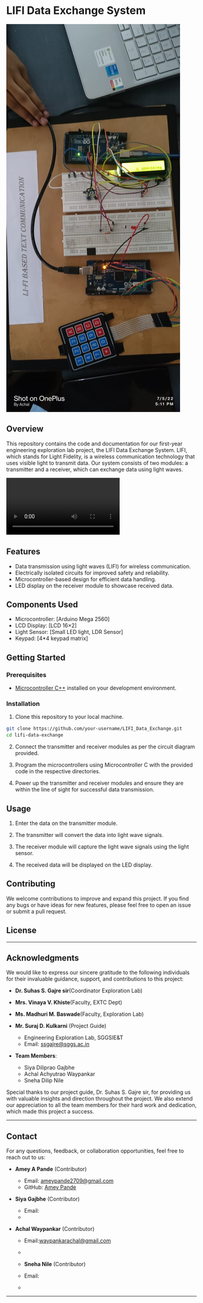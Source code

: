 # LIFI Data Exchange System

![LIFI Data Exchange System](./lifimodule.jpg)

## Overview

This repository contains the code and documentation for our first-year engineering exploration lab project, the LIFI Data Exchange System. LIFI, which stands for Light Fidelity, is a wireless communication technology that uses visible light to transmit data. Our system consists of two modules: a transmitter and a receiver, which can exchange data using light waves.

![LIFI System Diagram](./lifimodule.mp4)

## Features

- Data transmission using light waves (LIFI) for wireless communication.
- Electrically isolated circuits for improved safety and reliability.
- Microcontroller-based design for efficient data handling.
- LED display on the receiver module to showcase received data.

## Components Used

- Microcontroller: [Arduino Mega 2560]
- LCD Display: [LCD 16×2]
- Light Sensor: [Small LED light, LDR Sensor]
- Keypad: [4*4 keypad matrix]

## Getting Started

### Prerequisites

- [Microcontroller C++]( https://www.arduino.cc/en/software) installed on your development environment.

### Installation

1. Clone this repository to your local machine.

```bash
git clone https://github.com/your-username/LIFI_Data_Exchange.git
cd lifi-data-exchange
```

2. Connect the transmitter and receiver modules as per the circuit diagram provided.

3. Program the microcontrollers using Microcontroller C with the provided code in the respective directories.

4. Power up the transmitter and receiver modules and ensure they are within the line of sight for successful data transmission.

## Usage

1. Enter the data on the transmitter module.

2. The transmitter will convert the data into light wave signals.

3. The receiver module will capture the light wave signals using the light sensor.

4. The received data will be displayed on the LED display.

## Contributing

We welcome contributions to improve and expand this project. If you find any bugs or have ideas for new features, please feel free to open an issue or submit a pull request.

## License
---

## Acknowledgments

We would like to express our sincere gratitude to the following individuals for their invaluable guidance, support, and contributions to this project:

- **Dr. Suhas S. Gajre sir**(Coordinator Exploration Lab)
- **Mrs. Vinaya V. Khiste**(Faculty, EXTC Dept)
- **Ms. Madhuri M. Baswade**(Faculty, Exploration Lab)
- **Mr. Suraj D. Kulkarni** (Project Guide)
  - Engineering Exploration Lab, SGGSIE&T
  - Email: ssgajre@sggs.ac.in

- **Team Members**:
  - Siya Diliprao Gajbhe
  - Achal Achyutrao Waypankar
  - Sneha Dilip Nile

Special thanks to our project guide, Dr. Suhas S. Gajre sir, for providing us with valuable insights and direction throughout the project. We also extend our appreciation to all the team members for their hard work and dedication, which made this project a success.

---
## Contact

For any questions, feedback, or collaboration opportunities, feel free to reach out to us:

- **Amey A Pande** (Contributor)
  - Email: ameypande2709@gmail.com
  - GitHub: [Amey Pande](https://github.com/RuAmey27)

- **Siya Gajbhe** (Contributor)
  - Email:
  -

- **Achal Waypankar** (Contributor)
  - Email:waypankarachal@gmail.com
  -
  
  - **Sneha Nile** (Contributor)
  - Email:
  -
---
